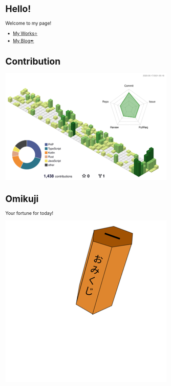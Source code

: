 # Hello!

Welcome to my page!

- [My Works⭐](https://banatech.net)
- [My Blog✒](https://banatech.net/blog)

# Contribution

![contribution](./profile-3d-contrib/profile-green-animate.svg)

# Omikuji
Your fortune for today!

<!-- Omikuji Start -->
![omikuji](gif/anim1.gif)
<!-- Omikuji End -->

